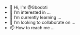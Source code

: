 - 👋 Hi, I’m @Gbodoti
- 👀 I’m interested in ...
- 🌱 I’m currently learning ...
- 💞️ I’m looking to collaborate on ...
- 📫 How to reach me ...

<!---
Gbodoti/Gbodoti is a ✨ special ✨ repository because its `README.md` (this file) appears on your GitHub profile.
You can click the Preview link to take a look at your changes.
--->
